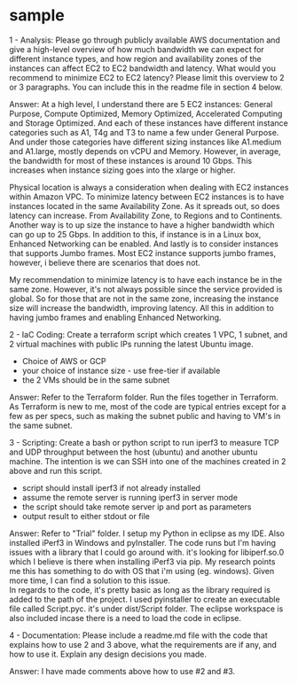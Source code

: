 # sample

1 - Analysis:
Please go through publicly available AWS documentation and give a high-level overview of how much bandwidth we can expect for different instance types, and how region and availability zones of the instances can affect EC2 to EC2 bandwidth and latency. What would you recommend to minimize EC2 to EC2 latency? Please limit this overview to 2 or 3 paragraphs. You can include this in the readme file in section 4 below.

Answer:
    At a high level, I understand there are 5 EC2 instances: General Purpose, Compute Optimized, Memory Optimized, Accelerated Computing and Storage Optimized.  And each of these instances have different instance categories such as A1, T4g and T3 to name a few under General Purpose. And under those categories have different sizing instances like A1.medium and A1.large, mostly depends on vCPU and Memory. However, in average, the bandwidth for most of these instances is around 10 Gbps. This increases when instance sizing goes into the xlarge or higher.  

   Physical location is always a consideration when dealing with EC2 instances within Amazon VPC.  To minimize latency between EC2 instances is to have instances located in the same Availability Zone.  As it spreads out, so does latency can increase. From Availability Zone, to Regions and to Continents. Another way is to up size the instance to have a higher bandwidth which can go up to 25 Gbps. In addition to this, if instance is in a Linux box, Enhanced Networking can be enabled. And lastly is to consider instances that supports Jumbo frames. Most EC2 instance supports jumbo frames, however, i believe there are scenarios that does not. 

   My recommendation to minimize latency is to have each instance be in the same zone.  However, it's not always possible since the service provided is global. So for those that are not in the same zone, increasing the instance size will increase the bandwidth, improving latency. All this in addition to having jumbo frames and enabling Enhanced Networking.
    
    
2 - IaC Coding:
Create a terraform script which creates 1 VPC, 1 subnet, and 2 virtual machines with public IPs running the latest Ubuntu image.
- Choice of AWS or GCP
- your choice of instance size - use free-tier if available
- the 2 VMs should be in the same subnet

Answer:
    Refer to the Terraform folder. Run the files together in Terraform.  As Terraform is new to me, most of the code are typical entries except for a few as per specs, such as making the subnet public and having to VM's in the same subnet. 
    
    
3 - Scripting:
Create a bash or python script to run iperf3 to measure TCP and UDP throughput between the host (ubuntu) and another ubuntu machine.  The intention is we can SSH into one of the machines created in 2 above and run this script.
- script should install iperf3 if not already installed
- assume the remote server is running iperf3 in server mode
- the script should take remote server ip and port as parameters
- output result to either stdout or file
 
Answer:
    Refer to "Trial" folder.  I setup my Python in eclipse as my IDE.  Also installed iPerf3 in Windows and pyInstaller.  The code runs but I'm having issues with a library that I could go around with.  it's looking for libiperf.so.0 which I believe is there when installing iPerf3 via pip. My research points me this has something to do with OS that i'm using (eg. windows). Given more time, I can find a solution to this issue.  
    In regards to the code, it's pretty basic as long as the library required is added to the path of the project.  I used pyinstaller to create an executable file called Script.pyc. it's under dist/Script folder.  The eclipse workspace is also included incase there is a need to load the code in eclipse.
    
4 - Documentation:
Please include a readme.md file with the code that explains how to use 2 and 3 above, what the requirements are if any, and how to use it. Explain any design decisions you made.

Answer:
    I have made comments above how to use #2 and #3.  
